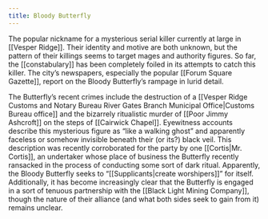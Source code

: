 ```yaml
---
title: Bloody Butterfly
---
```


The popular nickname for a mysterious serial killer currently at large in [[Vesper Ridge]]. Their identity and motive are both unknown, but the pattern of their killings seems to target mages and authority figures. So far, the [[constabulary]] has been completely foiled in its attempts to catch this killer. The city’s newspapers, especially the popular [[Forum Square Gazette]], report on the Bloody Butterfly’s rampage in lurid detail.

The Butterfly’s recent crimes include the destruction of a [[Vesper Ridge Customs and Notary Bureau River Gates Branch Municipal Office|Customs Bureau office]] and the bizarrely ritualistic murder of [[Poor Jimmy Ashcroft]] on the steps of [[Cairwick Chapel]]. Eyewitness accounts describe this mysterious figure as “like a walking ghost” and apparently faceless or somehow invisible beneath their (or its?) black veil. This description was recently corroborated for the party by one [[Cortis|Mr. Cortis]], an undertaker whose place of business the Butterfly recently ransacked in the process of conducting some sort of dark ritual. Apparently, the Bloody Butterfly seeks to “[[Supplicants|create worshipers]]” for itself. Additionally, it has become increasingly clear that the Butterfly is engaged in a sort of tenuous partnership with the [[Black Light Mining Company]], though the nature of their alliance (and what both sides seek to gain from it) remains unclear.